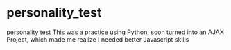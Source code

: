 # personality_test
personality test
This was a practice using Python, soon turned into an AJAX Project,  which made me realize I needed better Javascript skills
